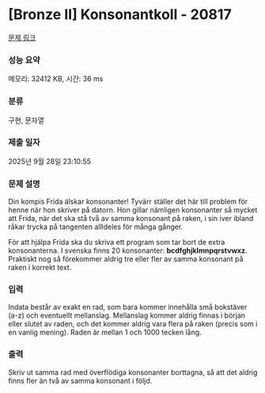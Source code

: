 # [Bronze II] Konsonantkoll - 20817 

[문제 링크](https://www.acmicpc.net/problem/20817) 

### 성능 요약

메모리: 32412 KB, 시간: 36 ms

### 분류

구현, 문자열

### 제출 일자

2025년 9월 28일 23:10:55

### 문제 설명

<p>Din kompis Frida älskar konsonanter! Tyvärr ställer det här till problem för henne när hon skriver på datorn. Hon gillar nämligen konsonanter så mycket att Frida, när det ska stå två av samma konsonant på raken, i sin iver ibland råkar trycka på tangenten allldeles för många gånger.</p>

<p>För att hjälpa Frida ska du skriva ett program som tar bort de extra konsonanterna. I svenska finns 20 konsonanter: <strong>bcdfghjklmnpqrstvwxz</strong>. Praktiskt nog så förekommer aldrig tre eller fler av samma konsonant på raken i korrekt text.</p>

### 입력 

 <p>Indata består av exakt en rad, som bara kommer innehålla små bokstäver (a-z) och eventuellt mellanslag. Mellanslag kommer aldrig finnas i början eller slutet av raden, och det kommer aldrig vara flera på raken (precis som i en vanlig mening). Raden är mellan 1 och 1000 tecken lång.</p>

### 출력 

 <p>Skriv ut samma rad med överflödiga konsonanter borttagna, så att det aldrig finns fler än två av samma konsonant i följd.</p>

